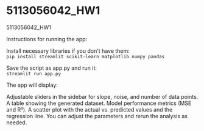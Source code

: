 # 5113056042_HW1
5113056042_HW1

Instructions for running the app:

Install necessary libraries if you don't have them:  
```pip install streamlit scikit-learn matplotlib numpy pandas```  

Save the script as app.py and run it:  
```streamlit run app.py```  

The app will display:

Adjustable sliders in the sidebar for slope, noise, and number of data points.
A table showing the generated dataset.
Model performance metrics (MSE and R²).
A scatter plot with the actual vs. predicted values and the regression line.
You can adjust the parameters and rerun the analysis as needed.
